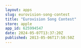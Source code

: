 ```yaml
---
layout: apps
slug: eurovision-song-contest
title: "Eurovision Song Contest"
store: apple
app_id: 625994547
date: 2024-05-07T13:37:20Z
published: 2013-05-06T17:50:50Z
---
```

